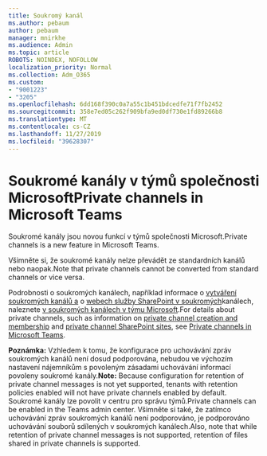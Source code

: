 ```yaml
---
title: Soukromý kanál
ms.author: pebaum
author: pebaum
manager: mnirkhe
ms.audience: Admin
ms.topic: article
ROBOTS: NOINDEX, NOFOLLOW
localization_priority: Normal
ms.collection: Adm_O365
ms.custom:
- "9001223"
- "3205"
ms.openlocfilehash: 6dd168f390c0a7a55c1b451bdcedfe71f7fb2452
ms.sourcegitcommit: 358e7ed05c262f909bfa9ed0df730e1fd89266b8
ms.translationtype: MT
ms.contentlocale: cs-CZ
ms.lasthandoff: 11/27/2019
ms.locfileid: "39628307"
---
```

# <a name="private-channels-in-microsoft-teams"></a><span data-ttu-id="dddea-102">Soukromé kanály v týmů společnosti Microsoft</span><span class="sxs-lookup"><span data-stu-id="dddea-102">Private channels in Microsoft Teams</span></span>

<span data-ttu-id="dddea-103">Soukromé kanály jsou novou funkcí v týmů společnosti Microsoft.</span><span class="sxs-lookup"><span data-stu-id="dddea-103">Private channels is a new feature in Microsoft Teams.</span></span> 

<span data-ttu-id="dddea-104">Všimněte si, že soukromé kanály nelze převádět ze standardních kanálů nebo naopak.</span><span class="sxs-lookup"><span data-stu-id="dddea-104">Note that private channels cannot be converted from standard channels or vice versa.</span></span>

<span data-ttu-id="dddea-105">Podrobnosti o soukromých kanálech, například informace o [vytváření soukromých kanálů a](https://docs.microsoft.com/MicrosoftTeams/private-channels#private-channel-creation-and-membership) o [webech služby SharePoint v soukromých](https://docs.microsoft.com/MicrosoftTeams/private-channels#private-channel-sharepoint-sites)kanálech, naleznete [v soukromých kanálech v týmu Microsoft](https://docs.microsoft.com/MicrosoftTeams/private-channels).</span><span class="sxs-lookup"><span data-stu-id="dddea-105">For details about private channels, such as information on [private channel creation and membership](https://docs.microsoft.com/MicrosoftTeams/private-channels#private-channel-creation-and-membership) and [private channel SharePoint sites](https://docs.microsoft.com/MicrosoftTeams/private-channels#private-channel-sharepoint-sites), see [Private channels in Microsoft Teams](https://docs.microsoft.com/MicrosoftTeams/private-channels).</span></span> 

<span data-ttu-id="dddea-106">**Poznámka:** Vzhledem k tomu, že konfigurace pro uchovávání zpráv soukromých kanálů není dosud podporována, nebudou ve výchozím nastavení nájemníkům s povoleným zásadami uchovávání informací povoleny soukromé kanály.</span><span class="sxs-lookup"><span data-stu-id="dddea-106">**Note:** Because configuration for retention of private channel messages is not yet supported, tenants with retention policies enabled will not have private channels enabled by default.</span></span> <span data-ttu-id="dddea-107">Soukromé kanály lze povolit v centru pro správu týmů.</span><span class="sxs-lookup"><span data-stu-id="dddea-107">Private channels can be enabled in the Teams admin center.</span></span> <span data-ttu-id="dddea-108">Všimněte si také, že zatímco uchovávání zpráv soukromých kanálů není podporováno, je podporováno uchovávání souborů sdílených v soukromých kanálech.</span><span class="sxs-lookup"><span data-stu-id="dddea-108">Also, note that while retention of private channel messages is not supported, retention of files shared in private channels is supported.</span></span>